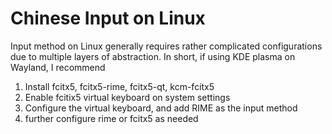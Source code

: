 # Chinese Input on Linux 

Input method on Linux generally requires rather complicated configurations due to multiple layers of abstraction.
In short, if using KDE plasma on Wayland, I recommend

1. Install fcitx5, fcitx5-rime, fcitx5-qt, kcm-fcitx5
1. Enable fcitix5 virtual keyboard on system settings
1. Configure the virtual keyboard, and add RIME as the input method
1. further configure rime or fcitx5 as needed
